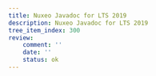 ```yaml
---
title: Nuxeo Javadoc for LTS 2019
description: Nuxeo Javadoc for LTS 2019
tree_item_index: 300
review:
    comment: ''
    date: ''
    status: ok
---
```

